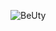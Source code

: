 ![BeUty](https://github.com/matheuspedrosam/Projetos-Html-e-Css/assets/99772255/7ba1a2c4-eb0a-4a2f-a532-2e262857d80e)
